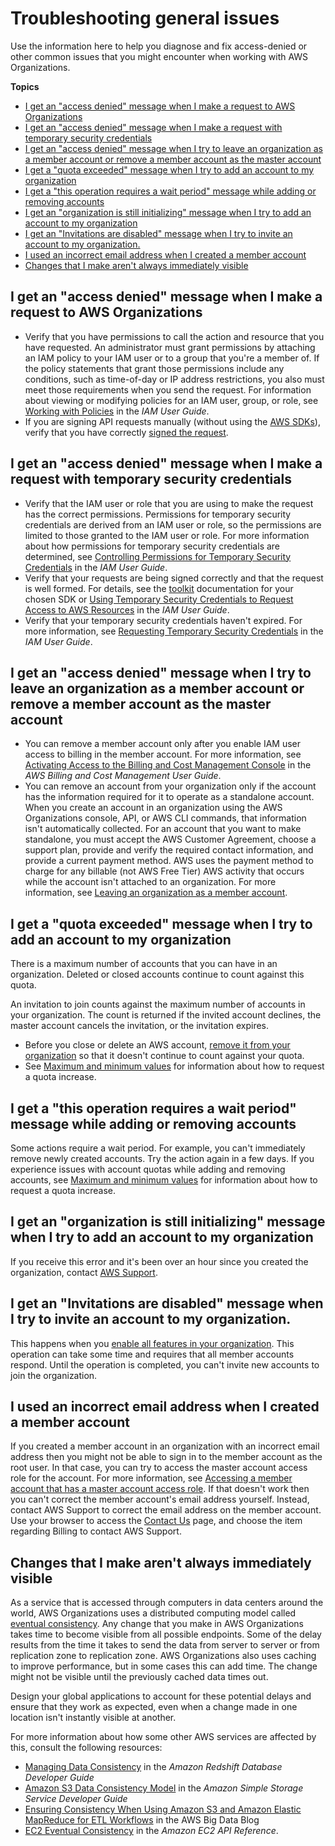 # Troubleshooting general issues<a name="orgs_troubleshoot_general"></a>

Use the information here to help you diagnose and fix access\-denied or other common issues that you might encounter when working with AWS Organizations\.

**Topics**
+ [I get an "access denied" message when I make a request to AWS Organizations](#troubleshoot_general_access-denied-service)
+ [I get an "access denied" message when I make a request with temporary security credentials](#troubleshoot_general_access-denied-temp-creds)
+ [I get an "access denied" message when I try to leave an organization as a member account or remove a member account as the master account](#troubleshoot_general_error-leaving-org)
+ [I get a "quota exceeded" message when I try to add an account to my organization](#troubleshoot_general_error-adding-account)
+ [I get a "this operation requires a wait period" message while adding or removing accounts](#troubleshoot_general_error-wait-req)
+ [I get an "organization is still initializing" message when I try to add an account to my organization](#troubleshoot_general_error-still-init)
+ [I get an "Invitations are disabled" message when I try to invite an account to my organization\.](#troubleshoot_general_error-changing-feature-set)
+ [I used an incorrect email address when I created a member account](#troubleshoot_incorrect-email)
+ [Changes that I make aren't always immediately visible](#troubleshoot_general_eventual-consistency)

## I get an "access denied" message when I make a request to AWS Organizations<a name="troubleshoot_general_access-denied-service"></a>
+ Verify that you have permissions to call the action and resource that you have requested\. An administrator must grant permissions by attaching an IAM policy to your IAM user or to a group that you're a member of\. If the policy statements that grant those permissions include any conditions, such as time\-of\-day or IP address restrictions, you also must meet those requirements when you send the request\. For information about viewing or modifying policies for an IAM user, group, or role, see [Working with Policies](https://docs.aws.amazon.com/IAM/latest/UserGuide/access_policies_manage.html) in the *IAM User Guide*\.
+ If you are signing API requests manually \(without using the [AWS SDKs](http://aws.amazon.com/tools/)\), verify that you have correctly [signed the request](https://docs.aws.amazon.com/general/latest/gr/signing_aws_api_requests.html)\.

## I get an "access denied" message when I make a request with temporary security credentials<a name="troubleshoot_general_access-denied-temp-creds"></a>
+ Verify that the IAM user or role that you are using to make the request has the correct permissions\. Permissions for temporary security credentials are derived from an IAM user or role, so the permissions are limited to those granted to the IAM user or role\. For more information about how permissions for temporary security credentials are determined, see [Controlling Permissions for Temporary Security Credentials](https://docs.aws.amazon.com/IAM/latest/UserGuide/id_credentials_temp_control-access.html) in the *IAM User Guide*\.
+ Verify that your requests are being signed correctly and that the request is well formed\. For details, see the [toolkit](http://aws.amazon.com/tools/) documentation for your chosen SDK or [Using Temporary Security Credentials to Request Access to AWS Resources](https://docs.aws.amazon.com/IAM/latest/UserGuide/id_credentials_temp_use-resources.html) in the *IAM User Guide*\.
+ Verify that your temporary security credentials haven't expired\. For more information, see [Requesting Temporary Security Credentials](https://docs.aws.amazon.com/IAM/latest/UserGuide/id_credentials_temp_request.html) in the *IAM User Guide*\. 

## I get an "access denied" message when I try to leave an organization as a member account or remove a member account as the master account<a name="troubleshoot_general_error-leaving-org"></a>
+ You can remove a member account only after you enable IAM user access to billing in the member account\. For more information, see [Activating Access to the Billing and Cost Management Console](https://docs.aws.amazon.com/awsaccountbilling/latest/aboutv2/grantaccess.html#ControllingAccessWebsite-Activate) in the *AWS Billing and Cost Management User Guide*\.
+ You can remove an account from your organization only if the account has the information required for it to operate as a standalone account\. When you create an account in an organization using the AWS Organizations console, API, or AWS CLI commands, that information isn't automatically collected\. For an account that you want to make standalone, you must accept the AWS Customer Agreement, choose a support plan, provide and verify the required contact information, and provide a current payment method\. AWS uses the payment method to charge for any billable \(not AWS Free Tier\) AWS activity that occurs while the account isn't attached to an organization\. For more information, see [Leaving an organization as a member account](orgs_manage_accounts_remove.md#orgs_manage_accounts_leave-as-member)\.

## I get a "quota exceeded" message when I try to add an account to my organization<a name="troubleshoot_general_error-adding-account"></a>

There is a maximum number of accounts that you can have in an organization\. Deleted or closed accounts continue to count against this quota\.

An invitation to join counts against the maximum number of accounts in your organization\. The count is returned if the invited account declines, the master account cancels the invitation, or the invitation expires\.
+ Before you close or delete an AWS account, [remove it from your organization](orgs_manage_accounts_remove.md) so that it doesn't continue to count against your quota\.
+ See [Maximum and minimum values](orgs_reference_limits.md#min-max-values) for information about how to request a quota increase\.

## I get a "this operation requires a wait period" message while adding or removing accounts<a name="troubleshoot_general_error-wait-req"></a>

Some actions require a wait period\. For example, you can't immediately remove newly created accounts\. Try the action again in a few days\. If you experience issues with account quotas while adding and removing accounts, see [Maximum and minimum values](orgs_reference_limits.md#min-max-values) for information about how to request a quota increase\.

## I get an "organization is still initializing" message when I try to add an account to my organization<a name="troubleshoot_general_error-still-init"></a>

If you receive this error and it's been over an hour since you created the organization, contact [AWS Support](https://console.aws.amazon.com/support/home#/)\.

## I get an "Invitations are disabled" message when I try to invite an account to my organization\.<a name="troubleshoot_general_error-changing-feature-set"></a>

This happens when you [enable all features in your organization](orgs_manage_org_support-all-features.md)\. This operation can take some time and requires that all member accounts respond\. Until the operation is completed, you can't invite new accounts to join the organization\.

## I used an incorrect email address when I created a member account<a name="troubleshoot_incorrect-email"></a>

If you created a member account in an organization with an incorrect email address then you might not be able to sign in to the member account as the root user\. In that case, you can try to access the master account access role for the account\. For more information, see [Accessing a member account that has a master account access role](orgs_manage_accounts_access.md#orgs_manage_accounts_access-cross-account-role)\. If that doesn't work then you can't correct the member account's email address yourself\. Instead, contact AWS Support to correct the email address on the member account\. Use your browser to access the [Contact Us](https://aws.amazon.com/contact-us/) page, and choose the item regarding Billing to contact AWS Support\.

## Changes that I make aren't always immediately visible<a name="troubleshoot_general_eventual-consistency"></a>

As a service that is accessed through computers in data centers around the world, AWS Organizations uses a distributed computing model called [eventual consistency](https://wikipedia.org/wiki/Eventual_consistency)\. Any change that you make in AWS Organizations takes time to become visible from all possible endpoints\. Some of the delay results from the time it takes to send the data from server to server or from replication zone to replication zone\. AWS Organizations also uses caching to improve performance, but in some cases this can add time\. The change might not be visible until the previously cached data times out\.

Design your global applications to account for these potential delays and ensure that they work as expected, even when a change made in one location isn't instantly visible at another\.

For more information about how some other AWS services are affected by this, consult the following resources:
+ [Managing Data Consistency](https://docs.aws.amazon.com/redshift/latest/dg/managing-data-consistency.html) in the *Amazon Redshift Database Developer Guide*
+ [Amazon S3 Data Consistency Model](https://docs.aws.amazon.com/AmazonS3/latest/dev/Introduction.html#ConsistencyModel) in the *Amazon Simple Storage Service Developer Guide*
+ [Ensuring Consistency When Using Amazon S3 and Amazon Elastic MapReduce for ETL Workflows](http://aws.amazon.com/blogs/big-data/ensuring-consistency-when-using-amazon-s3-and-amazon-elastic-mapreduce-for-etl-workflows/) in the AWS Big Data Blog
+ [EC2 Eventual Consistency](https://docs.aws.amazon.com/AWSEC2/latest/APIReference/query-api-troubleshooting.html#eventual-consistency) in the *Amazon EC2 API Reference*\.